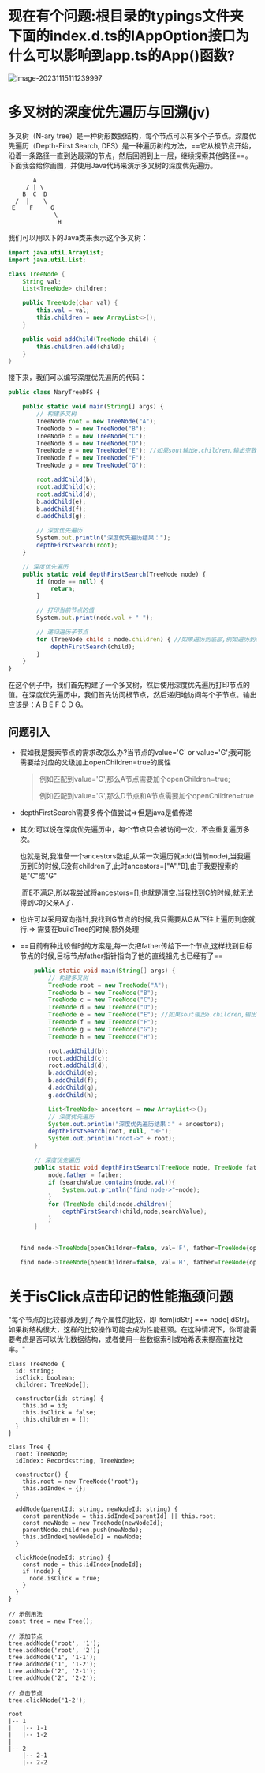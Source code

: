 # 现在有个问题:根目录的typings文件夹下面的index.d.ts的IAppOption接口为什么可以影响到app.ts的App()函数?

![image-20231115111239997](images.assets/image-20231115111239997.png)



# 多叉树的深度优先遍历与回溯(jv)

多叉树（N-ary tree）是一种树形数据结构，每个节点可以有多个子节点。深度优先遍历（Depth-First Search, DFS）是一种遍历树的方法，==它从根节点开始，沿着一条路径一直到达最深的节点，然后回溯到上一层，继续探索其他路径==。下面我会给你画图，并使用Java代码来演示多叉树的深度优先遍历。

```
       A
     / | \
    B  C  D
  /  |    \
 E    F     G
			 \
			  H
```

我们可以用以下的Java类来表示这个多叉树：

```java
import java.util.ArrayList;
import java.util.List;

class TreeNode {
    String val;
    List<TreeNode> children;

    public TreeNode(char val) {
        this.val = val;
        this.children = new ArrayList<>();
    }

    public void addChild(TreeNode child) {
        this.children.add(child);
    }
}

```

接下来，我们可以编写深度优先遍历的代码：

```js
public class NaryTreeDFS {

    public static void main(String[] args) {
        // 构建多叉树
        TreeNode root = new TreeNode("A");
        TreeNode b = new TreeNode("B");
        TreeNode c = new TreeNode("C");
        TreeNode d = new TreeNode("D");
        TreeNode e = new TreeNode("E"); //如果sout输出e.children,输出空数组[]
        TreeNode f = new TreeNode("F");
        TreeNode g = new TreeNode("G");

        root.addChild(b);
        root.addChild(c);
        root.addChild(d);
        b.addChild(e); 
        b.addChild(f);
        d.addChild(g);

        // 深度优先遍历
        System.out.println("深度优先遍历结果：");
        depthFirstSearch(root);
    }

    // 深度优先遍历
    public static void depthFirstSearch(TreeNode node) {
        if (node == null) {
            return;
        }

        // 打印当前节点的值
        System.out.print(node.val + " ");

        // 递归遍历子节点
        for (TreeNode child : node.children) { //如果遍历到底部,例如遍历到e,那么e.children=[], depthFirstSearch(child);不会被执行
            depthFirstSearch(child);
        }
    }
}

```

在这个例子中，我们首先构建了一个多叉树，然后使用深度优先遍历打印节点的值。在深度优先遍历中，我们首先访问根节点，然后递归地访问每个子节点。输出应该是：A B E F C D G。

## 问题引入

+ 假如我是搜索节点的需求改怎么办?当节点的value='C' or value='G';我可能需要给对应的父级加上openChildren=true的属性

  > 例如匹配到value='C',那么A节点需要加个openChildren=true;
  >
  > 例如匹配到value='G',那么D节点和A节点需要加个openChildren=true

* depthFirstSearch需要多传个值尝试=>但是java是值传递 

* 其次:可以说在深度优先遍历中，每个节点只会被访问一次，不会重复遍历多次。

  也就是说,我准备一个ancestors数组,从第一次遍历就add(当前node),当我遍历到E的时候,E没有children了,此时ancestors=["A","B],由于我要搜索的是"C"或"G"

  ,而E不满足,所以我尝试将ancestors=[],也就是清空.当我找到C的时候,就无法得到C的父亲A了.

* 也许可以采用双向指针,我找到G节点的时候,我只需要从G从下往上遍历到底就行.=> 需要在buildTree的时候,额外处理

* ==目前有种比较省时的方案是,每一次把father传给下一个节点,这样找到目标节点的时候,目标节点father指针指向了他的直线祖先也已经有了==

  ```java
      public static void main(String[] args) {
          // 构建多叉树
          TreeNode root = new TreeNode("A");
          TreeNode b = new TreeNode("B");
          TreeNode c = new TreeNode("C");
          TreeNode d = new TreeNode("D");
          TreeNode e = new TreeNode("E"); //如果sout输出e.children,输出空数组[]
          TreeNode f = new TreeNode("F");
          TreeNode g = new TreeNode("G");
          TreeNode h = new TreeNode("H");
  
          root.addChild(b);
          root.addChild(c);
          root.addChild(d);
          b.addChild(e);
          b.addChild(f);
          d.addChild(g);
          g.addChild(h);
  
          List<TreeNode> ancestors = new ArrayList<>();
          // 深度优先遍历
          System.out.println("深度优先遍历结果：" + ancestors);
          depthFirstSearch(root, null, "HF");
          System.out.println("root->" + root);
      }
  
      // 深度优先遍历
      public static void depthFirstSearch(TreeNode node, TreeNode father, String searchValue) {
          node.father = father;
          if (searchValue.contains(node.val)){
              System.out.println("find node->"+node);
          }
          for (TreeNode child:node.children){
              depthFirstSearch(child,node,searchValue);
          }
      }
  ```

  ```java
   
  find node->TreeNode{openChildren=false, val='F', father=TreeNode{openChildren=false, val='B', father=TreeNode{openChildren=false, val='A', father=null}}}
  
  find node->TreeNode{openChildren=false, val='H', father=TreeNode{openChildren=false, val='G', father=TreeNode{openChildren=false, val='D', father=TreeNode{openChildren=false, val='A', father=null}}}}
  
  ```

  

# 关于isClick点击印记的性能瓶颈问题

"每个节点的比较都涉及到了两个属性的比较，即 item[idStr] === node[idStr]。如果树结构很大，这样的比较操作可能会成为性能瓶颈。在这种情况下，你可能需要考虑是否可以优化数据结构，或者使用一些数据索引或哈希表来提高查找效率。"

```TS
class TreeNode {
  id: string;
  isClick: boolean;
  children: TreeNode[];

  constructor(id: string) {
    this.id = id;
    this.isClick = false;
    this.children = [];
  }
}

class Tree {
  root: TreeNode;
  idIndex: Record<string, TreeNode>;

  constructor() {
    this.root = new TreeNode('root');
    this.idIndex = {};
  }

  addNode(parentId: string, newNodeId: string) {
    const parentNode = this.idIndex[parentId] || this.root;
    const newNode = new TreeNode(newNodeId);
    parentNode.children.push(newNode);
    this.idIndex[newNodeId] = newNode;
  }

  clickNode(nodeId: string) {
    const node = this.idIndex[nodeId];
    if (node) {
      node.isClick = true;
    }
  }
}

// 示例用法
const tree = new Tree();

// 添加节点
tree.addNode('root', '1');
tree.addNode('root', '2');
tree.addNode('1', '1-1');
tree.addNode('1', '1-2');
tree.addNode('2', '2-1');
tree.addNode('2', '2-2');

// 点击节点
tree.clickNode('1-2');

```

```
root
|-- 1
|   |-- 1-1
|   |-- 1-2
|
|-- 2
    |-- 2-1
    |-- 2-2

```

